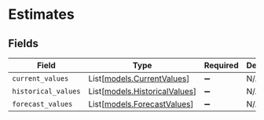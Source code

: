 # Estimates


## Fields

| Field                                                          | Type                                                           | Required                                                       | Description                                                    |
| -------------------------------------------------------------- | -------------------------------------------------------------- | -------------------------------------------------------------- | -------------------------------------------------------------- |
| `current_values`                                               | List[[models.CurrentValues](../models/currentvalues.md)]       | :heavy_minus_sign:                                             | N/A                                                            |
| `historical_values`                                            | List[[models.HistoricalValues](../models/historicalvalues.md)] | :heavy_minus_sign:                                             | N/A                                                            |
| `forecast_values`                                              | List[[models.ForecastValues](../models/forecastvalues.md)]     | :heavy_minus_sign:                                             | N/A                                                            |